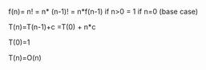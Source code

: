 f(n)= n!
    = n* (n-1)!
    = n*f(n-1) if n>0
    = 1        if n=0 (base case)

T(n)=T(n-1)+c
    =T(0) + n*c

T(0)=1

T(n)=O(n)
